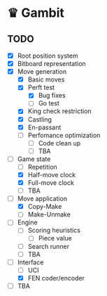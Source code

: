 # ♛ Gambit

## TODO

- [x] Root position system
- [x] Bitboard representation
- [x] Move generation
  - [x] Basic moves
  - [x] Perft test
    - [x] Bug fixes
    - [ ] Go test
  - [x] King check restriction
  - [x] Castling
  - [x] En-passant
  - [ ] Perfomance optimization
    - [ ] Code clean up
    - [ ] TBA
- [ ] Game state
  - [ ] Repetition
  - [x] Half-move clock
  - [x] Full-move clock
  - [ ] TBA
- [ ] Move application
  - [x] Copy-Make
  - [ ] Make-Unmake
- [ ] Engine
  - [ ] Scoring heuristics
    - [ ] Piece value
  - [ ] Search runner
  - [ ] TBA
- [ ] Interface
  - [ ] UCI
  - [x] FEN coder/encoder
- [ ] TBA
